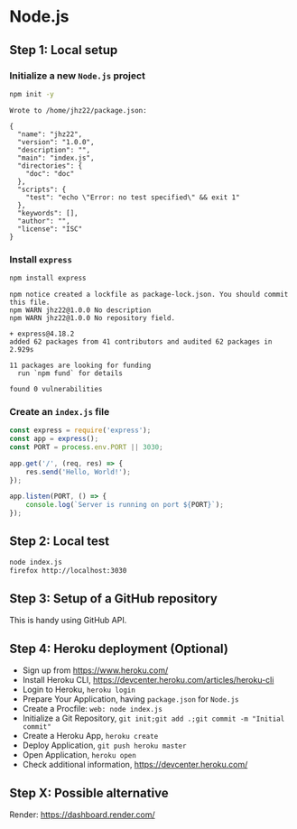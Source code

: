 # Node.js

## Step 1: Local setup

### Initialize a new `Node.js` project

```bash
npm init -y
```

```
Wrote to /home/jhz22/package.json:

{
  "name": "jhz22",
  "version": "1.0.0",
  "description": "",
  "main": "index.js",
  "directories": {
    "doc": "doc"
  },
  "scripts": {
    "test": "echo \"Error: no test specified\" && exit 1"
  },
  "keywords": [],
  "author": "",
  "license": "ISC"
}
```

### Install `express`

```bash
npm install express
```

```
npm notice created a lockfile as package-lock.json. You should commit this file.
npm WARN jhz22@1.0.0 No description
npm WARN jhz22@1.0.0 No repository field.

+ express@4.18.2
added 62 packages from 41 contributors and audited 62 packages in 2.929s

11 packages are looking for funding
  run `npm fund` for details

found 0 vulnerabilities
```

### Create an `index.js` file

```js
const express = require('express');
const app = express();
const PORT = process.env.PORT || 3030;

app.get('/', (req, res) => {
    res.send('Hello, World!');
});

app.listen(PORT, () => {
    console.log(`Server is running on port ${PORT}`);
});
```

## Step 2: Local test

```bash
node index.js
firefox http://localhost:3030
```

## Step 3: Setup of a GitHub repository

This is handy using GitHub API.

## Step 4: Heroku deployment (Optional)

* Sign up from <https://www.heroku.com/>
* Install Heroku CLI, <https://devcenter.heroku.com/articles/heroku-cli>
* Login to Heroku, `heroku login`
* Prepare Your Application, having `package.json` for `Node.js`
* Create a Procfile: `web: node index.js`
* Initialize a Git Repository, `git init;git add .;git commit -m "Initial commit"`
* Create a Heroku App, `heroku create`
* Deploy Application, `git push heroku master`
* Open Application, `heroku open`
* Check additional information, <https://devcenter.heroku.com/>

## Step X: Possible alternative

Render: <https://dashboard.render.com/>
